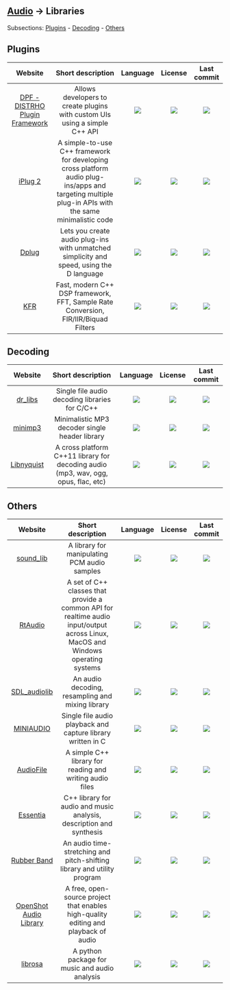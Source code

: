 ## [Audio](https://github.com/forart/HyMPS#-1) -> Libraries ##
Subsections: [Plugins](#plugins) - [Decoding](#decoding) - [Others](#others)

## Plugins
|Website|Short description|Language|License|Last commit|
|:-:|:-:|:-:|:-:|:-:|
|[DPF - DISTRHO Plugin Framework](https://github.com/DISTRHO/DPF)|Allows developers to create plugins with custom UIs using a simple C++ API|![](https://img.shields.io/github/languages/top/DISTRHO/DPF?color=pink&style=flat-square)|![](https://flat.badgen.net/github/license/DISTRHO/DPF?label=)|![](https://flat.badgen.net/github/last-commit/DISTRHO/DPF?label=)|
|[iPlug 2](https://github.com/iPlug2/iPlug2)|A simple-to-use C++ framework for developing cross platform audio plug-ins/apps and targeting multiple plug-in APIs with the same minimalistic code|![](https://img.shields.io/github/languages/top/iPlug2/iPlug2?color=pink&style=flat-square)|![](https://flat.badgen.net/github/license/iPlug2/iPlug2?label=)|![](https://flat.badgen.net/github/last-commit/iPlug2/iPlug2?label=)|
|[Dplug](https://github.com/AuburnSounds/Dplug)|Lets you create audio plug-ins with unmatched simplicity and speed, using the D language|![](https://img.shields.io/github/languages/top/AuburnSounds/Dplug?color=pink&style=flat-square)|![](https://flat.badgen.net/github/license/AuburnSounds/Dplug?label=)|![](https://flat.badgen.net/github/last-commit/AuburnSounds/Dplug?label=)|
|[KFR](https://www.kfr.dev/)|Fast, modern C++ DSP framework, FFT, Sample Rate Conversion, FIR/IIR/Biquad Filters|![](https://img.shields.io/github/languages/top/kfrlib/kfr?color=pink&style=flat-square)|![](https://flat.badgen.net/github/license/kfrlib/kfr?label=)|![](https://flat.badgen.net/github/last-commit/kfrlib/kfr?label=)|

## Decoding
|Website|Short description|Language|License|Last commit|
|:-:|:-:|:-:|:-:|:-:|
|[dr_libs](https://github.com/mackron/dr_libs)|Single file audio decoding libraries for C/C++|![](https://img.shields.io/github/languages/top/mackron/dr_libs?color=pink&style=flat-square)|![](https://flat.badgen.net/github/license/mackron/dr_libs?label=)|![](https://flat.badgen.net/github/last-commit/mackron/dr_libs?label=)|
|[minimp3](https://github.com/lieff/minimp3)|Minimalistic MP3 decoder single header library|![](https://img.shields.io/github/languages/top/lieff/minimp3?color=pink&style=flat-square)|![](https://flat.badgen.net/github/license/lieff/minimp3?label=)|![](https://flat.badgen.net/github/last-commit/lieff/minimp3?label=)|
|[Libnyquist](https://github.com/ddiakopoulos/libnyquist)|A cross platform C++11 library for decoding audio (mp3, wav, ogg, opus, flac, etc)|![](https://img.shields.io/github/languages/top/ddiakopoulos/libnyquist?color=pink&style=flat-square)|![](https://flat.badgen.net/github/license/ddiakopoulos/libnyquist?label=)|![](https://flat.badgen.net/github/last-commit/ddiakopoulos/libnyquist?label=)|

## Others
|Website|Short description|Language|License|Last commit|
|:-:|:-:|:-:|:-:|:-:|
|[sound_lib](https://github.com/aswin-aach/sound_lib)|A library for manipulating PCM audio samples|![](https://img.shields.io/github/languages/top/aswin-aach/sound_lib?color=pink&style=flat-square)|![](https://flat.badgen.net/github/license/aswin-aach/sound_lib?label=)|![](https://flat.badgen.net/github/last-commit/aswin-aach/sound_lib?label=)|
|[RtAudio](https://github.com/thestk/rtaudio)|A set of C++ classes that provide a common API for realtime audio input/output across Linux, MacOS and Windows operating systems|![](https://img.shields.io/github/languages/top/thestk/rtaudio?color=pink&style=flat-square)|![](https://flat.badgen.net/github/license/thestk/rtaudio?label=)|![](https://flat.badgen.net/github/last-commit/thestk/rtaudio?label=)|
|[SDL_audiolib](https://github.com/realnc/SDL_audiolib)|An audio decoding, resampling and mixing library|![](https://img.shields.io/github/languages/top/realnc/SDL_audiolib?color=pink&style=flat-square)|![](https://flat.badgen.net/github/license/realnc/SDL_audiolib?label=)|![](https://badgen.net/github/last-commit/realnc/SDL_audiolib?label=)|
|[MINIAUDIO](https://github.com/mackron/miniaudio)|Single file audio playback and capture library written in C|![](https://img.shields.io/github/languages/top/mackron/miniaudio?color=pink&style=flat-square)|![](https://flat.badgen.net/github/license/mackron/miniaudio?label=)|![](https://flat.badgen.net/github/last-commit/mackron/miniaudio?label=)|
|[AudioFile](https://github.com/adamstark/AudioFile)|A simple C++ library for reading and writing audio files|![](https://img.shields.io/github/languages/top/adamstark/AudioFile?color=pink&style=flat-square)|![](https://flat.badgen.net/github/license/adamstark/AudioFile?label=)|![](https://flat.badgen.net/github/last-commit/adamstark/AudioFile?label=)|
|[Essentia](https://essentia.upf.edu/)|C++ library for audio and music analysis, description and synthesis|![](https://img.shields.io/github/languages/top/MTG/essentia?color=pink&style=flat-square)|![](https://flat.badgen.net/github/license/MTG/essentia?label=)|![](https://flat.badgen.net/github/last-commit/MTG/essentia?label=)|
|[Rubber Band](https://breakfastquay.com/rubberband/)|An audio time-stretching and pitch-shifting library and utility program|![](https://img.shields.io/github/languages/top/breakfastquay/rubberband?color=pink&style=flat-square)|![](https://flat.badgen.net/github/license/breakfastquay/rubberband?label=)|![](https://flat.badgen.net/github/last-commit/breakfastquay/rubberband?label=)|
|[OpenShot Audio Library](https://github.com/OpenShot/libopenshot-audio)|A free, open-source project that enables high-quality editing and playback of audio|![](https://img.shields.io/github/languages/top/OpenShot/libopenshot-audio?color=pink&style=flat-square)|![](https://flat.badgen.net/github/license/OpenShot/libopenshot-audio?label=)|![](https://flat.badgen.net/github/last-commit/OpenShot/libopenshot-audio?label=)|
|[librosa](https://librosa.org/)|A python package for music and audio analysis|![](https://img.shields.io/github/languages/top/librosa/librosa?color=pink&style=flat-square)|![](https://flat.badgen.net/github/license/librosa/librosa?label=)|![](https://flat.badgen.net/github/last-commit/librosa/librosa?label=)|
